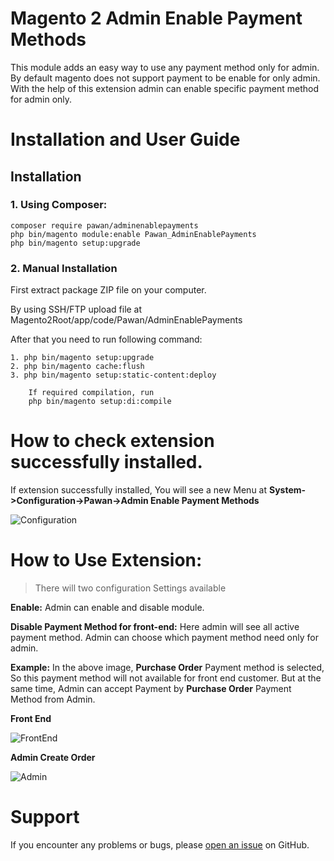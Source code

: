 # Magento 2 Admin Enable Payment Methods

This module adds an easy way to use any payment method only for admin.
By default magento does not support payment to be enable for only admin.
With the help of this extension admin can enable specific payment method for admin only.

# Installation and User Guide

## Installation

### 1. Using Composer:
```
composer require pawan/adminenablepayments
php bin/magento module:enable Pawan_AdminEnablePayments
php bin/magento setup:upgrade
```
### 2. Manual Installation

First extract package ZIP file on your computer.

By using SSH/FTP upload file at Magento2Root/app/code/Pawan/AdminEnablePayments

After that you need to run following command:

```
1. php bin/magento setup:upgrade
2. php bin/magento cache:flush
3. php bin/magento setup:static-content:deploy

	If required compilation, run 
	php bin/magento setup:di:compile
```

# How to check extension successfully installed.

If extension successfully installed, You will see a new Menu at  **System->Configuration->Pawan->Admin Enable Payment Methods** 

![Configuration](https://raw.githubusercontent.com/pawankparmar/assets/master/Config.png)

# **How to Use Extension:**

> There will two configuration Settings available

**Enable:** Admin can enable and disable module.

**Disable Payment Method for front-end:** Here admin will see all active payment method.
Admin can choose which payment method need only for admin.


**Example:** In the above image, **Purchase Order** Payment method is selected, So this payment method will not available for front end customer. But at the same time, Admin can accept Payment by **Purchase Order** Payment Method from Admin.

**Front End**

![FrontEnd](https://raw.githubusercontent.com/pawankparmar/assets/master/FrontEnd.png)

**Admin Create Order**

![Admin](https://raw.githubusercontent.com/pawankparmar/assets/master/Admin.png)

# Support

If you encounter any problems or bugs, please [open an issue](https://github.com/pawankparmar/adminenablepayments/issues) on GitHub.